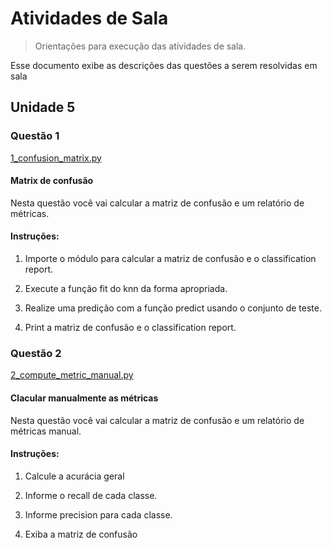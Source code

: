 # Atividades de Sala
> Orientações para execução das atividades de sala.

Esse documento exibe as descrições das questões a serem resolvidas em sala

##  Unidade 5

### Questão 1

[1_confusion_matrix.py](1_confusion_matrix.py)

#### Matrix de confusão 

Nesta questão você vai calcular a matriz de confusão e um relatório de métricas.

#### Instruções:

1)  Importe o módulo para calcular a matriz de confusão e o classification report.
   
2)  Execute a função fit do knn da forma apropriada. 

3)  Realize uma predição com a função predict usando o conjunto de teste.

4)  Print a matriz de confusão e o classification report.


### Questão 2

[2_compute_metric_manual.py](2_compute_metric_manual.py)

#### Clacular manualmente as métricas

Nesta questão você vai calcular a matriz de confusão e um relatório de métricas manual.

#### Instruções:

1)  Calcule a acurácia geral
   
2)  Informe o recall de cada classe. 

3)  Informe precision para cada classe.

4)  Exiba a matriz de confusão

